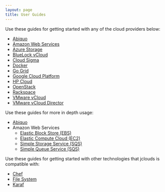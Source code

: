 ```yaml
---
layout: page
title: User Guides
---
```


Use these guides for getting started with any of the cloud providers below:

* [Abiquo](abiquo)
* [Amazon Web Services](aws)
* [Azure Storage](azure-storage)
* [BlueLock vCloud](bluelock)
* [Cloud Sigma](cloudsigma)
* [Docker](docker)
* [Go Grid](go-grid)
* [Google Cloud Platform](google)
* [HP Cloud](hpcloud)
* [OpenStack](openstack)
* [Rackspace](rackspace)
* [VMware vCloud](vcloud)
* [VMware vCloud Director](vcloud-director)

Use these guides for more in depth usage:

* [Abiquo](abiquo-cloud)
* Amazon Web Services
    * [Elastic Block Store (EBS)](aws-ebs)
    * [Elastic Compute Cloud (EC2)](aws-ec2)
    * [Simple Storage Service (SQS)](aws-s3)
    * [Simple Queue Service (SQS)](aws-sqs)

Use these guides for getting started with other technologies that jclouds is compatible with:

* [Chef](chef)
* [File System](filesystem)
* [Karaf](karaf)

